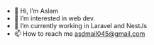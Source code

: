 - 👋 Hi, I’m Aslam
- 👀 I’m interested in web dev.
- 🌱 I’m currently working in Laravel and NestJs
- 📫 How to reach me asdmail045@gmail.com

<!---
scrapasd/scrapasd is a ✨ special ✨ repository because its `README.md` (this file) appears on your GitHub profile.
You can click the Preview link to take a look at your changes.
--->
